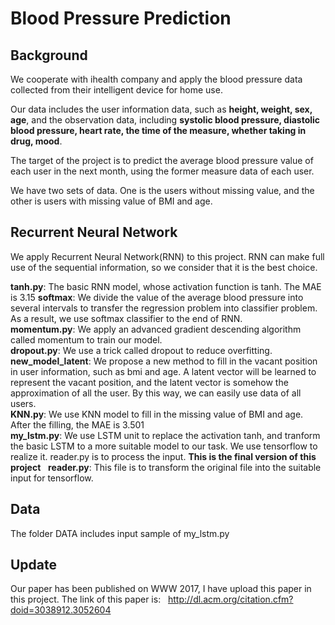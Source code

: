 # Blood Pressure Prediction
## Background
We cooperate with ihealth company and apply the blood pressure data collected from their intelligent device for home use.

Our data includes the user information data, such as **height, weight, sex, age**, and the observation data, including **systolic blood 
pressure, diastolic blood pressure, heart rate, the time of the measure, whether taking in drug, mood**.

The target of the project is to predict the average blood pressure value of each user in the next month, using the former measure data of each 
user.

We have two sets of data. One is the users without missing value, and the other is users with missing value of BMI and age.

## Recurrent Neural Network
We apply Recurrent Neural Network(RNN) to this project. RNN can make full use of the sequential information, so we consider that it is the
best choice.

**tanh.py**: The basic RNN model, whose activation function is tanh. The MAE is 3.15
**softmax**: We divide the value of the average blood pressure into several intervals to transfer the regression problem into classifier problem. As a result, we use softmax classifier to the end of RNN.  
**momentum.py**: We apply an advanced gradient descending algorithm called momentum to train our model.  
**dropout.py**: We use a trick called dropout to reduce overfitting.  
**new_model_latent**: We propose a new method to fill in the vacant position in user information, such as bmi and age. A latent vector will be learned to represent the vacant position, and the latent vector is somehow the approximation of all the user. By this way, we can easily use data of all users.  
**KNN.py**: We use KNN model to fill in the missing value of BMI and age. After the filling, the MAE is 3.501  
**my_lstm.py**: We use LSTM unit to replace the activation tanh, and tranform the basic LSTM to a more suitable model to our task. We use tensorflow to realize it. reader.py is to process the input. **This is the final version of this project**  
**reader.py**: This file is to transform the original file into the suitable input for tensorflow. 

## Data
The folder DATA includes input sample of my_lstm.py

## Update
Our paper has been published on WWW 2017, I have upload this paper in this project. The link of this paper is:  
http://dl.acm.org/citation.cfm?doid=3038912.3052604
